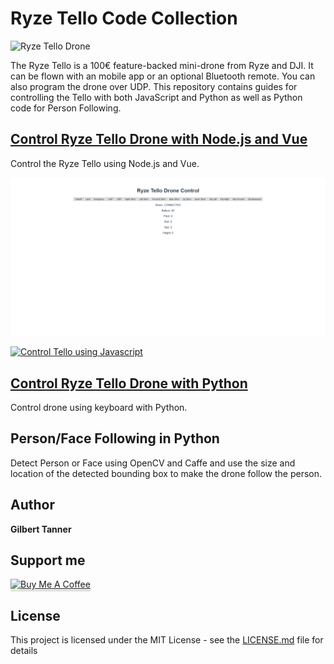 # Ryze Tello Code Collection

![Ryze Tello Drone](https://images-na.ssl-images-amazon.com/images/I/71Mu%2Bpnre8L._AC_SX466_.jpg)

The Ryze Tello is a 100€ feature-backed mini-drone from Ryze and DJI. It can be flown with an mobile app or an optional Bluetooth remote. You can also program the drone over UDP. This repository contains guides for controlling the Tello with both JavaScript and Python as well as Python code for Person Following.

## [Control Ryze Tello Drone with Node.js and Vue](<JavaScript/Control DJI Tello Drone with Node.js and Vue>)

Control the Ryze Tello using Node.js and Vue.

![](doc/vue_website.png)

[![Control Tello using Javascript](https://img.youtube.com/vi/egJJil9i4w0/0.jpg)](https://youtu.be/egJJil9i4w0)

## [Control Ryze Tello Drone with Python](<Python/Control Drone with Python>)

Control drone using keyboard with Python.

## Person/Face Following in Python

Detect Person or Face using OpenCV and Caffe and use the size and location of the detected bounding box to make the drone follow the person.

## Author
 **Gilbert Tanner**
 
## Support me

<a href="https://www.buymeacoffee.com/gilberttanner" target="_blank"><img src="https://www.buymeacoffee.com/assets/img/custom_images/orange_img.png" alt="Buy Me A Coffee" style="height: 41px !important;width: 174px !important;box-shadow: 0px 3px 2px 0px rgba(190, 190, 190, 0.5) !important;-webkit-box-shadow: 0px 3px 2px 0px rgba(190, 190, 190, 0.5) !important;" ></a>

## License

This project is licensed under the MIT License - see the [LICENSE.md](LICENSE) file for details